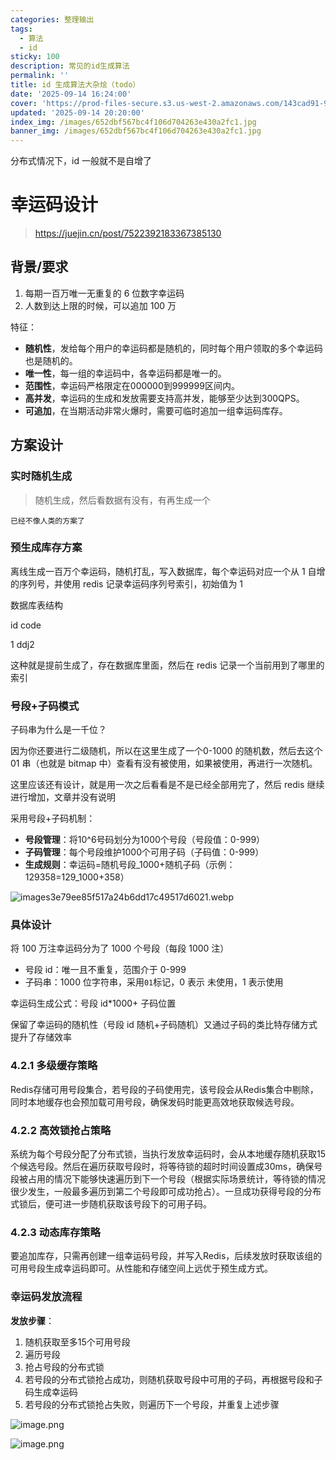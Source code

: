 ```yaml
---
categories: 整理输出
tags:
  - 算法
  - id
sticky: 100
description: 常见的id生成算法
permalink: ''
title: id 生成算法大杂烩（todo）
date: '2025-09-14 16:24:00'
cover: 'https://prod-files-secure.s3.us-west-2.amazonaws.com/143cad91-961b-48b0-82dc-78fbb6eb5abe/66bdab08-2c95-4215-a279-9a664fd9f37b/wallhaven-85lly2.jpg?X-Amz-Algorithm=AWS4-HMAC-SHA256&X-Amz-Content-Sha256=UNSIGNED-PAYLOAD&X-Amz-Credential=ASIAZI2LB466YBQRPIEE%2F20250919%2Fus-west-2%2Fs3%2Faws4_request&X-Amz-Date=20250919T000051Z&X-Amz-Expires=3600&X-Amz-Security-Token=IQoJb3JpZ2luX2VjEE8aCXVzLXdlc3QtMiJIMEYCIQDLzo1jqRfP1uBl6nodE%2B%2F4GqoHqkcCxh47764Rtl8VIQIhANV0SsFyovG4%2FDNQ9cfT4poVnJk3jt7chwehaQKpj%2BJ2KogECMj%2F%2F%2F%2F%2F%2F%2F%2F%2F%2FwEQABoMNjM3NDIzMTgzODA1IgyIPWS%2BeKOgQpXoZ7Yq3APTCp0JxAmVF2%2B5kWr8NIGCMXBMORWwxFcrqLt5GbNWlr%2B2%2Fys2hGr0rx0ZVcBAWzcpLkU2yPgdVqJ237FE59kVLwp4RD1mK8iGUQHaUfGLffuh22yefZX1EAk%2BP97KjYXGDP8i99Cfp3l8oM8TNNLWTJF6PRVO6OnlM1AmDmqzkwQBoHbSz2UriZ%2BYI2fhkz%2FLnIjgoEwfDYIghXVPIbHshVCprkL1yABZz6IVU4pEVM7IZNvDr3soiiL%2FDeNttL%2B9o6Tj1aaTvYpyRg0L2DzzNrQegctQnJqcu9nDWzdiw7KGXHJeYlETOQlx3jQcVUPz%2FDuKuAkvEw9Qz%2BCkIGm8VtItmI4XWdcpL211dRKJR7R%2B4u9QWldXGZ9DG5dbIoiV4T5zVaQ5ED%2FcaH%2BjIKTF8rM6rsQLsSDRmIHGUx85p26AmRfoc31Dx2mifnuKJatrLVCTdJnldB1Lq87e9%2BS67y8WJezOWKCh3lRK9c1Aacae0WQvNIWW0MY9i1f2VWidaPlXVHLK%2BQLAiiQtvmoKb3vWYw1lJ%2BNMjTfDJoH4wEIFtStVVgWhn7PDzNGC87m%2FWuxnwSHFRU7iKCMWyvZ%2BKXXHjHSY8qnsPn8m7Ki4qLYX6bvTCBpisNAwSTCDmrLGBjqkASeFHwdqnamOfInDrCyYQUHCyJBAl5009GZxCGW8UJiIg7KqOXB77GIgio8chhNbTpGEggRHAAgtzvNRcfhBvJ8dNELllrndmgN883b7qskYETIgHMIzcJMJdZ0nqviuKyFHfKYITXChsslsk9lNI%2FnwNEE%2BP5Z2vBClXaPakpLQTbgkBX5CsgnSCPMJ%2F25DnfNOYK5BHZIJV3Bn3IyycK3%2Fw4wW&X-Amz-Signature=156b0782c3ba1e6d51268777089b60f5e604df545e93e0e2eafda5538a8a1670&X-Amz-SignedHeaders=host&x-amz-checksum-mode=ENABLED&x-id=GetObject'
updated: '2025-09-14 20:20:00'
index_img: /images/652dbf567bc4f106d704263e430a2fc1.jpg
banner_img: /images/652dbf567bc4f106d704263e430a2fc1.jpg
---
```


分布式情况下，id 一般就不是自增了


# 幸运码设计

> https://juejin.cn/post/7522392183367385130

## 背景/要求

1. 每期一百万唯一无重复的 6 位数字幸运码
2. 人数到达上限的时候，可以追加 100 万

特征：

- **随机性**，发给每个用户的幸运码都是随机的，同时每个用户领取的多个幸运码也是随机的。
- **唯一性**，每一组的幸运码中，各幸运码都是唯一的。
- **范围性**，幸运码严格限定在000000到999999区间内。
- **高并发**，幸运码的生成和发放需要支持高并发，能够至少达到300QPS。
- **可追加**，在当期活动非常火爆时，需要可临时追加一组幸运码库存。

## 方案设计


### 实时随机生成

> 随机生成，然后看数据有没有，有再生成一个

`已经不像人类的方案了`


### 预生成库存方案


离线生成一百万个幸运码，随机打乱，写入数据库，每个幸运码对应一个从 1 自增的序列号，并使用 redis 记录幸运码序列号索引，初始值为 1


数据库表结构


id code


1 ddj2


这种就是提前生成了，存在数据库里面，然后在 redis 记录一个当前用到了哪里的索引


### 号段+子码模式


子码串为什么是一千位？


因为你还要进行二级随机，所以在这里生成了一个0-1000 的随机数，然后去这个 01 串（也就是 bitmap 中）查看有没有被使用，如果被使用，再进行一次随机。


这里应该还有设计，就是用一次之后看看是不是已经全部用完了，然后 redis 继续进行增加，文章并没有说明


采用号段+子码机制：

- **号段管理**：将10^6号码划分为1000个号段（号段值：0-999）
- **子码管理**：每个号段维护1000个可用子码（子码值：0-999）
- **生成规则**：幸运码=随机号段_1000+随机子码（示例：129358=129_1000+358）

![images3e79ee85f517a24b6dd17c49517d6021.webp](/images/00898df9e2516fa4f0f181649bb7126d.webp)


### 具体设计


将 100 万注幸运码分为了 1000 个号段（每段 1000 注）

- 号段 id：唯一且不重复，范围介于 0-999
- 子码串：1000 位字符串，采用`01`标记，0 表示 未使用，1 表示使用

幸运码生成公式：号段 id*1000+ 子码位置


保留了幸运码的随机性（号段 id 随机+子码随机）又通过子码的类比特存储方式提升了存储效率


### 4.2.1 多级缓存策略


Redis存储可用号段集合，若号段的子码使用完，该号段会从Redis集合中剔除，同时本地缓存也会预加载可用号段，确保发码时能更高效地获取候选号段。


### 4.2.2 高效锁抢占策略


系统为每个号段分配了分布式锁，当执行发放幸运码时，会从本地缓存随机获取15个候选号段。然后在遍历获取号段时，将等待锁的超时时间设置成30ms，确保号段被占用的情况下能够快速遍历到下一个号段（根据实际场景统计，等待锁的情况很少发生，一般最多遍历到第二个号段即可成功抢占）。一旦成功获得号段的分布式锁后，便可进一步随机获取该号段下的可用子码。


### 4.2.3 动态库存策略


要追加库存，只需再创建一组幸运码号段，并写入Redis，后续发放时获取该组的可用号段生成幸运码即可。从性能和存储空间上远优于预生成方式。


### 幸运码发放流程


**发放步骤**：

1. 随机获取至多15个可用号段
2. 遍历号段
3. 抢占号段的分布式锁
4. 若号段的分布式锁抢占成功，则随机获取号段中可用的子码，再根据号段和子码生成幸运码
5. 若号段的分布式锁抢占失败，则遍历下一个号段，并重复上述步骤

![image.png](/images/035399511e7a9d2be97ad9c7b0b1c6d7.png)


![image.png](/images/26032740c6d1a88a70a626c31b95f6fc.png)

